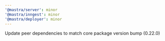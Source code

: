 ```yaml
---
'@mastra/server': minor
'@mastra/inngest': minor
'@mastra/deployer': minor
---
```


Update peer dependencies to match core package version bump (0.22.0)
